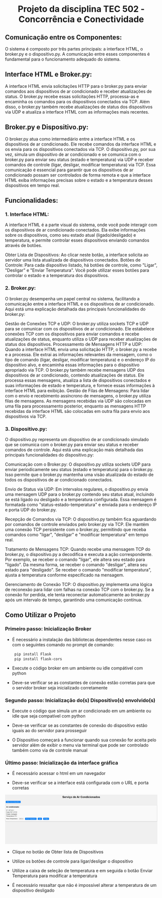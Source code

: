 <h1 align="center">
  <br>
  Projeto da disciplina TEC 502 - Concorrência e Conectividade
  <br>
</h1>

<div>


## Comunicação entre os Componentes:
O sistema é composto por três partes principais: a interface HTML, o broker.py e o dispositivo.py. A comunicação entre esses componentes é fundamental para o funcionamento adequado do sistema.

## Interface HTML e Broker.py:

A interface HTML envia solicitações HTTP para o broker.py para enviar comandos aos dispositivos de ar condicionado e receber atualizações de status. O broker.py recebe essas solicitações HTTP, processa-as e encaminha os comandos para os dispositivos conectados via TCP. Além disso, o broker.py também recebe atualizações de status dos dispositivos via UDP e atualiza a interface HTML com as informações mais recentes.

## Broker.py e Dispositivo.py:
O broker.py atua como intermediário entre a interface HTML e os dispositivos de ar condicionado. Ele recebe comandos da interface HTML e os envia para os dispositivos conectados via TCP. O dispositivo.py, por sua vez, simula um dispositivo de ar condicionado e se comunica com o broker.py para enviar seu status (estado e temperatura) via UDP e receber comandos de controle (ligar, desligar, modificar temperatura) via TCP. Essa comunicação é essencial para garantir que os dispositivos de ar condicionado possam ser controlados de forma remota e que a interface HTML exiba informações precisas sobre o estado e a temperatura desses dispositivos em tempo real.

## Funcionalidades:
### 1. Interface HTML:
A interface HTML é a parte visual do sistema, onde você pode interagir com os dispositivos de ar condicionado conectados. Ela exibe informações sobre os dispositivos, como seu estado atual (ligado/desligado) e temperatura, e permite controlar esses dispositivos enviando comandos através de botões.

Obter Lista de Dispositivos: Ao clicar neste botão, a interface solicita ao servidor uma lista atualizada de dispositivos conectados.
Botões de Controle: Para cada dispositivo listado, há botões de controle, como "Ligar", "Desligar" e "Enviar Temperatura". Você pode utilizar esses botões para controlar o estado e a temperatura dos dispositivos.
### 2. Broker.py:
O broker.py desempenha um papel central no sistema, facilitando a comunicação entre a interface HTML e os dispositivos de ar condicionado. Aqui está uma explicação detalhada das principais funcionalidades do broker.py:

Gestão de Conexões TCP e UDP: O broker.py utiliza sockets TCP e UDP para se comunicar com os dispositivos de ar condicionado. Ele estabelece conexões TCP com os dispositivos para enviar comandos e recebe atualizações de status, enquanto utiliza o UDP para receber atualizações de status dos dispositivos.
Processamento de Mensagens HTTP e UDP: Quando a interface HTML envia uma solicitação HTTP, o broker.py a recebe e a processa. Ele extrai as informações relevantes da mensagem, como o tipo de comando (ligar, desligar, modificar temperatura) e o endereço IP do dispositivo alvo, e encaminha essas informações para o dispositivo apropriado via TCP. O broker.py também recebe mensagens UDP dos dispositivos de ar condicionado, contendo atualizações de status. Ele processa essas mensagens, atualiza a lista de dispositivos conectados e suas informações de estado e temperatura, e fornece essas informações à interface HTML para exibição.
Gestão de Filas de Mensagens: Para lidar com o envio e recebimento assíncrono de mensagens, o broker.py utiliza filas de mensagens. As mensagens recebidas via UDP são colocadas em uma fila para processamento posterior, enquanto as mensagens HTTP recebidas da interface HTML são colocadas em outra fila para envio aos dispositivos via TCP.
### 3. Dispositivo.py:
O dispositivo.py representa um dispositivo de ar condicionado simulado que se comunica com o broker.py para enviar seu status e receber comandos de controle. Aqui está uma explicação mais detalhada das principais funcionalidades do dispositivo.py:

Comunicação com o Broker.py: O dispositivo.py utiliza sockets UDP para enviar periodicamente seu status (estado e temperatura) para o broker.py. Isso permite que o broker.py mantenha uma visão atualizada do estado de todos os dispositivos de ar condicionado conectados.

Envio de Status via UDP: Em intervalos regulares, o dispositivo.py envia uma mensagem UDP para o broker.py contendo seu status atual, incluindo se está ligado ou desligado e a temperatura configurada. Essa mensagem é formatada como "status-estado-temperatura" e enviada para o endereço IP e porta UDP do broker.py.

Recepção de Comandos via TCP: O dispositivo.py também fica aguardando por comandos de controle enviados pelo broker.py via TCP. Ele mantém uma conexão TCP persistente com o broker.py, permitindo que receba comandos como "ligar", "desligar" e "modificar temperatura" em tempo real.

Tratamento de Mensagens TCP: Quando recebe uma mensagem TCP do broker.py, o dispositivo.py a decodifica e executa a ação correspondente. Por exemplo, se receber o comando "ligar", ele altera seu estado para "ligado". Da mesma forma, se receber o comando "desligar", altera seu estado para "desligado". Se receber o comando "modificar temperatura", ajusta a temperatura conforme especificado na mensagem.

Gerenciamento de Conexão TCP: O dispositivo.py implementa uma lógica de reconexão para lidar com falhas na conexão TCP com o broker.py. Se a conexão for perdida, ele tenta reconectar automaticamente ao broker.py após um intervalo de tempo, garantindo uma comunicação contínua.

## Como Utilizar o Projeto
### Primeiro passo: Inicialização Broker
- É necessário a instalação das bibliotecas dependentes nesse caso os com o seguintes comando no prompt de comando:
  ```
   pip install Flask
   pip install flask-cors
  ```

- Execute o código broker em um ambiente ou idle compátivel com python
- Deve-se verificar se as constantes de conexão estão corretas para que o servidor broker seja inicializado corretamente

### Segundo passo: Inicialização do(s) Dispositivo(s) envolvido(s)
- Execute o código que simula um ar condicionado em um ambiente ou idle que seja compatível com python

- Deve-se verificar se as constantes de conexão do dispositivo estão iguais ao do servidor para prosseguir

- O Dispositivo começará a funcionar quando sua conexão for aceita pelo servidor além de exibir o menu via terminal que pode ser controlado também como via de controle manual

### Último passo: Inicialização da interface gráfica
- É necessário acessar o html em um navegador

- Deve-se verificar se a interface está configurada com o URL e porta corretas
<div>
  <img width="800px" src="https://github.com/joaogabrielaraujo/Tec502-PBL1/blob/main/img/tela.jpg">
</div>

- Clique no botão de Obter lista de Dispositivos

- Utilize os botões de controle para ligar/desligar o dispositivo

- Utilize a caixa de seleção de temperatura e em seguida o botão Enviar Temperatura para modificar a temperatura

- É necessário ressaltar que não é impossível alterar a temperatura de um dispositivo desligado


</div>
